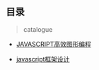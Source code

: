 ## 目录

> catalogue

- [JAVASCRIPT高效图形编程](./javascript_efficient_graph_program.pdf)

- [javascript框架设计](./javascript_frame_design.pdf)